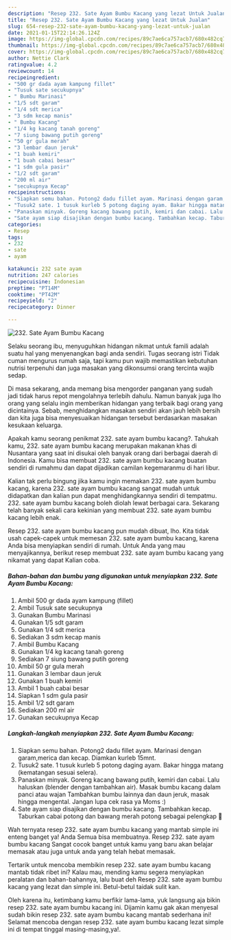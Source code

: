 ```yaml
---
description: "Resep 232. Sate Ayam Bumbu Kacang yang lezat Untuk Jualan"
title: "Resep 232. Sate Ayam Bumbu Kacang yang lezat Untuk Jualan"
slug: 654-resep-232-sate-ayam-bumbu-kacang-yang-lezat-untuk-jualan
date: 2021-01-15T22:14:26.124Z
image: https://img-global.cpcdn.com/recipes/89c7ae6ca757acb7/680x482cq70/232-sate-ayam-bumbu-kacang-foto-resep-utama.jpg
thumbnail: https://img-global.cpcdn.com/recipes/89c7ae6ca757acb7/680x482cq70/232-sate-ayam-bumbu-kacang-foto-resep-utama.jpg
cover: https://img-global.cpcdn.com/recipes/89c7ae6ca757acb7/680x482cq70/232-sate-ayam-bumbu-kacang-foto-resep-utama.jpg
author: Nettie Clark
ratingvalue: 4.2
reviewcount: 14
recipeingredient:
- "500 gr dada ayam kampung fillet"
- "Tusuk sate secukupnya"
- " Bumbu Marinasi"
- "1/5 sdt garam"
- "1/4 sdt merica"
- "3 sdm kecap manis"
- " Bumbu Kacang"
- "1/4 kg kacang tanah goreng"
- "7 siung bawang putih goreng"
- "50 gr gula merah"
- "3 lembar daun jeruk"
- "1 buah kemiri"
- "1 buah cabai besar"
- "1 sdm gula pasir"
- "1/2 sdt garam"
- "200 ml air"
- "secukupnya Kecap"
recipeinstructions:
- "Siapkan semu bahan. Potong2 dadu fillet ayam. Marinasi dengan garam,merica dan kecap. Diamkan kurleb 15mnt."
- "Tusuk2 sate. 1 tusuk kurleb 5 potong daging ayam. Bakar hingga matang (kematangan sesuai selera)."
- "Panaskan minyak. Goreng kacang bawang putih, kemiri dan cabai. Lalu haluskan (blender dengan tambahkan air). Masak bumbu kacang dalam panci atau wajan Tambahkan bumbu lainnya dan daun jeruk, masak hingga mengental. Jangan lupa cek rasa ya Moms :)"
- "Sate ayam siap disajikan dengan bumbu kacang. Tambahkan kecap. Taburkan cabai potong dan bawang merah potong sebagai pelengkap 🥰"
categories:
- Resep
tags:
- 232
- sate
- ayam

katakunci: 232 sate ayam 
nutrition: 247 calories
recipecuisine: Indonesian
preptime: "PT14M"
cooktime: "PT42M"
recipeyield: "2"
recipecategory: Dinner

---
```



![232. Sate Ayam Bumbu Kacang](https://img-global.cpcdn.com/recipes/89c7ae6ca757acb7/680x482cq70/232-sate-ayam-bumbu-kacang-foto-resep-utama.jpg)

Selaku seorang ibu, menyuguhkan hidangan nikmat untuk famili adalah suatu hal yang menyenangkan bagi anda sendiri. Tugas seorang istri Tidak cuman mengurus rumah saja, tapi kamu pun wajib memastikan kebutuhan nutrisi terpenuhi dan juga masakan yang dikonsumsi orang tercinta wajib sedap.

Di masa  sekarang, anda memang bisa mengorder panganan yang sudah jadi tidak harus repot mengolahnya terlebih dahulu. Namun banyak juga lho orang yang selalu ingin memberikan hidangan yang terbaik bagi orang yang dicintainya. Sebab, menghidangkan masakan sendiri akan jauh lebih bersih dan kita juga bisa menyesuaikan hidangan tersebut berdasarkan masakan kesukaan keluarga. 



Apakah kamu seorang penikmat 232. sate ayam bumbu kacang?. Tahukah kamu, 232. sate ayam bumbu kacang merupakan makanan khas di Nusantara yang saat ini disukai oleh banyak orang dari berbagai daerah di Indonesia. Kamu bisa membuat 232. sate ayam bumbu kacang buatan sendiri di rumahmu dan dapat dijadikan camilan kegemaranmu di hari libur.

Kalian tak perlu bingung jika kamu ingin memakan 232. sate ayam bumbu kacang, karena 232. sate ayam bumbu kacang sangat mudah untuk didapatkan dan kalian pun dapat menghidangkannya sendiri di tempatmu. 232. sate ayam bumbu kacang boleh diolah lewat berbagai cara. Sekarang telah banyak sekali cara kekinian yang membuat 232. sate ayam bumbu kacang lebih enak.

Resep 232. sate ayam bumbu kacang pun mudah dibuat, lho. Kita tidak usah capek-capek untuk memesan 232. sate ayam bumbu kacang, karena Anda bisa menyiapkan sendiri di rumah. Untuk Anda yang mau menyajikannya, berikut resep membuat 232. sate ayam bumbu kacang yang nikamat yang dapat Kalian coba.

<!--inarticleads1-->

##### Bahan-bahan dan bumbu yang digunakan untuk menyiapkan 232. Sate Ayam Bumbu Kacang:

1. Ambil 500 gr dada ayam kampung (fillet)
1. Ambil Tusuk sate secukupnya
1. Gunakan  Bumbu Marinasi
1. Gunakan 1/5 sdt garam
1. Gunakan 1/4 sdt merica
1. Sediakan 3 sdm kecap manis
1. Ambil  Bumbu Kacang
1. Gunakan 1/4 kg kacang tanah goreng
1. Sediakan 7 siung bawang putih goreng
1. Ambil 50 gr gula merah
1. Gunakan 3 lembar daun jeruk
1. Gunakan 1 buah kemiri
1. Ambil 1 buah cabai besar
1. Siapkan 1 sdm gula pasir
1. Ambil 1/2 sdt garam
1. Sediakan 200 ml air
1. Gunakan secukupnya Kecap




<!--inarticleads2-->

##### Langkah-langkah menyiapkan 232. Sate Ayam Bumbu Kacang:

1. Siapkan semu bahan. Potong2 dadu fillet ayam. Marinasi dengan garam,merica dan kecap. Diamkan kurleb 15mnt.
1. Tusuk2 sate. 1 tusuk kurleb 5 potong daging ayam. Bakar hingga matang (kematangan sesuai selera).
1. Panaskan minyak. Goreng kacang bawang putih, kemiri dan cabai. Lalu haluskan (blender dengan tambahkan air). Masak bumbu kacang dalam panci atau wajan Tambahkan bumbu lainnya dan daun jeruk, masak hingga mengental. Jangan lupa cek rasa ya Moms :)
1. Sate ayam siap disajikan dengan bumbu kacang. Tambahkan kecap. Taburkan cabai potong dan bawang merah potong sebagai pelengkap 🥰




Wah ternyata resep 232. sate ayam bumbu kacang yang mantab simple ini enteng banget ya! Anda Semua bisa membuatnya. Resep 232. sate ayam bumbu kacang Sangat cocok banget untuk kamu yang baru akan belajar memasak atau juga untuk anda yang telah hebat memasak.

Tertarik untuk mencoba membikin resep 232. sate ayam bumbu kacang mantab tidak ribet ini? Kalau mau, mending kamu segera menyiapkan peralatan dan bahan-bahannya, lalu buat deh Resep 232. sate ayam bumbu kacang yang lezat dan simple ini. Betul-betul taidak sulit kan. 

Oleh karena itu, ketimbang kamu berfikir lama-lama, yuk langsung aja bikin resep 232. sate ayam bumbu kacang ini. Dijamin kamu gak akan menyesal sudah bikin resep 232. sate ayam bumbu kacang mantab sederhana ini! Selamat mencoba dengan resep 232. sate ayam bumbu kacang lezat simple ini di tempat tinggal masing-masing,ya!.

